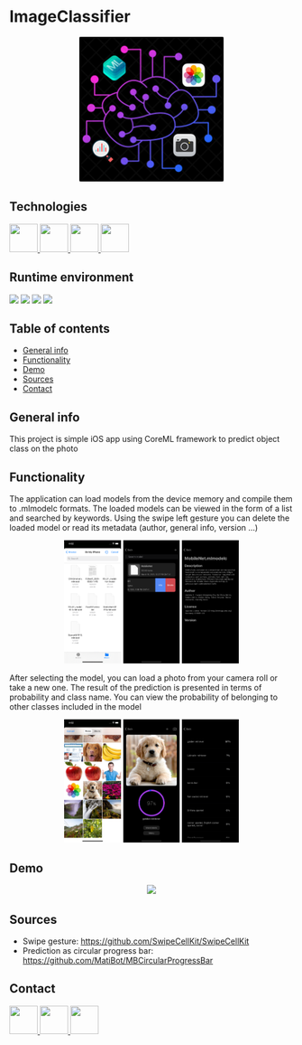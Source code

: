 # ImageClassifier

<p align="center"><img src="ImageClassifier/Assets.xcassets/AppIcon.appiconset/1024.png" width="256" height="256" /></p>

## Technologies
<a href="https://developer.apple.com/swift/"> <img src="https://i.imgur.com/dYAJWbw.png" width="50" height="50" /> </a>
<a href="https://developer.apple.com/documentation/coreml"> <img src="https://i.imgur.com/cslSQQT.png" width="50" height="50" /> </a>
<a href="https://cocoapods.org"> <img src="https://i.imgur.com/pgrumIx.png" width="50" height="50" /> </a>
<a href="https://developer.apple.com/support/xcode/"> <img src="https://i.imgur.com/vDFUkmr.png" width="50" height="50" /> </a>

## Runtime environment

<img src="https://img.shields.io/badge/Swift-5.0-orange.svg?style=flat" /> 
<img src="https://img.shields.io/badge/iOS-12.1+-blue.svg?style=flat" /> 
<img src="https://img.shields.io/badge/Xcode-12.4-blue.svg?style=flat" /> 
<img src="https://img.shields.io/badge/MacOS-11.2.3-blue.svg?style=flat" /> 

## Table of contents
* [General info](#general-info)
* [Functionality](#functionality)
* [Demo](#demo)
* [Sources](#sources)
* [Contact](#contact)

## General info
This project is simple iOS app using CoreML framework to predict object class on the photo

## Functionality

The application can load models from the device memory and compile them to .mlmodelc formats. The loaded models can be viewed in the form of a list and searched by keywords. Using the swipe left gesture you can delete the loaded model or read its metadata (author, general info, version ...)

<p align="center"> <img src="Screenshots/screenshot6.png"{:height="20%" width="20%"} />
		   <img src="Screenshots/screenshot2.png"{:height="20%" width="20%"} />
                   <img src="Screenshots/screenshot3.png"{:height="20%" width="20%"} /> </p>
		   
After selecting the model, you can load a photo from your camera roll or take a new one. The result of the prediction is presented in terms of probability and class name. You can view the probability of belonging to other classes included in the model

<p align="center"> <img src="Screenshots/screenshot7.png"{:height="20%" width="20%"} />
		   <img src="Screenshots/screenshot4.png"{:height="20%" width="20%"} />
                   <img src="Screenshots/screenshot5.png"{:height="20%" width="20%"} /> </p>

## Demo

<p align="center"> <img src="Screenshots/demo_animation.gif" {:height="20%" width="20%"} /> </p>

## Sources
* Swipe gesture: https://github.com/SwipeCellKit/SwipeCellKit
* Prediction as circular progress bar: https://github.com/MatiBot/MBCircularProgressBar

## Contact
<a href="https://www.linkedin.com/in/michał-nowak-53075a17a/"> <img src="https://i.imgur.com/Ba61VxB.png" width="50" height="50" /> </a>
<a href="https://www.facebook.com/mnowak061/"> <img src="https://i.imgur.com/MYo1OfP.png" width="50" height="50" /> </a>
<a href="https://www.instagram.com/mnowak061/"> <img src="https://i.imgur.com/9KYCrE2.png" width="50" height="50" /> </a>
